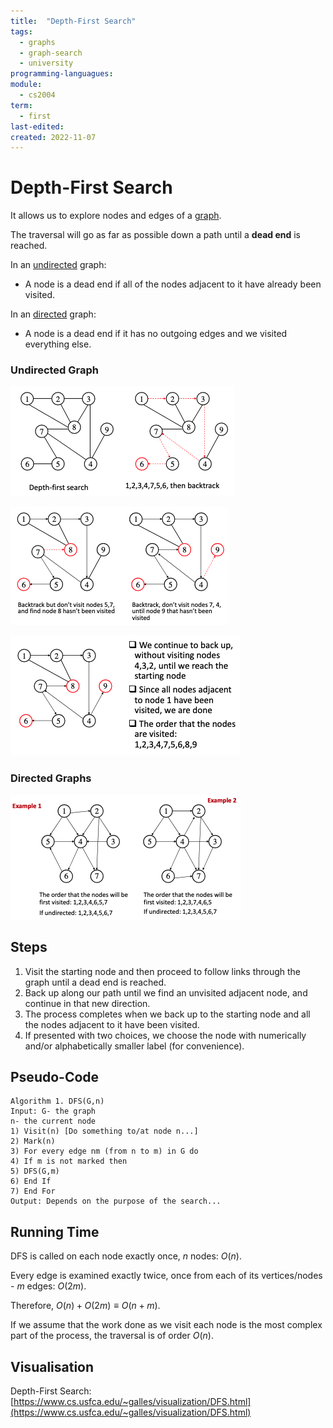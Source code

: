 ```yaml
---
title:  "Depth-First Search"
tags:
  - graphs
  - graph-search
  - university
programming-languagues:
module:
  - cs2004
term:
  - first
last-edited:
created: 2022-11-07
---
```

# Depth-First Search
It allows us to explore nodes and edges of a [graph](notes/general/graphs.md).

The traversal will go as far as possible down a path until a **dead end** is reached.

In an [undirected](notes/general/graphs.md#Undirected%7Cundirected) graph:
- A node is a dead end if all of the nodes adjacent to it have already been visited.

In an [directed](notes/general/graphs.md#Directed%7Cdirected) graph:
- A node is a dead end if it has no outgoing edges and we visited everything else.

### Undirected Graph
![400](notes/images/Screenshot%202022-11-07%20at%2009.58.41.png)

![400](notes/images/Screenshot%202022-11-07%20at%2009.58.55.png)

![400](notes/images/Screenshot%202022-11-07%20at%2010.00.55.png)

### Directed Graphs
![400](notes/images/Screenshot%202022-11-07%20at%2010.01.48.png)

## Steps
1. Visit the starting node and then proceed to follow links through the graph until a dead end is reached.
2. Back up along our path until we find an unvisited adjacent node, and continue in that new direction.
3. The process completes when we back up to the starting node and all the nodes adjacent to it have been visited.
4. If presented with two choices, we choose the node with numerically and/or alphabetically smaller label (for convenience).

## Pseudo-Code
```
Algorithm 1. DFS(G,n)  
Input: G- the graph  
n- the current node  
1) Visit(n) [Do something to/at node n...]  
2) Mark(n)  
3) For every edge nm (from n to m) in G do  
4) If m is not marked then  
5) DFS(G,m)  
6) End If  
7) End For  
Output: Depends on the purpose of the search...
```

## Running Time
DFS is called on each node exactly once, $n$ nodes: $O(n)$.

Every edge is examined exactly twice, once from each of its vertices/nodes - $m$ edges: $O(2m)$.

Therefore, $O(n) + O(2m) \equiv O(n+m)$.

If we assume that the work done as we visit each node is the most complex part of the process, the traversal is of order $O(n)$.

## Visualisation
Depth-First Search: [https://www.cs.usfca.edu/~galles/visualization/DFS.html](https://www.cs.usfca.edu/~galles/visualization/DFS.html)